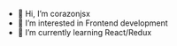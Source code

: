 - 👋 Hi, I’m corazonjsx
- 👀 I’m interested in Frontend development 
- 🌱 I’m currently learning React/Redux




